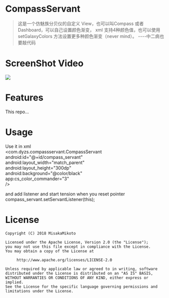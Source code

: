 # CompassServant
> 这是一个仿魅族分贝仪的自定义 View，也可以叫Compass 或者 Dashboard，可以自己设置颜色渐变，
xml 支持4种颜色值，也可以使用 setGalaxyColors 方法设置更多种颜色渐变（never mind）。
                                                              ----中二病也要敲代码

# ScreenShot Video
![](https://github.com/dyzs/CompassServant/blob/master/video/compass_servant.gif)

# Features
This repo...

# Usage
Use it in xml  
    <com.dyzs.compassservant.CompassServant  
            android:id="@+id/compass_servant"  
            android:layout_width="match_parent"  
            android:layout_height="300dp"  
            android:background="@color/black"  
            app:cs_color_commander="3"  
            />

and add listener and start tension when you reset pointer   
    compass_servant.setServantListener(this);


# License

    Copyright (C) 2018 MisakaMikoto

    Licensed under the Apache License, Version 2.0 (the "License");
    you may not use this file except in compliance with the License.
    You may obtain a copy of the License at

         http://www.apache.org/licenses/LICENSE-2.0

    Unless required by applicable law or agreed to in writing, software
    distributed under the License is distributed on an "AS IS" BASIS,
    WITHOUT WARRANTIES OR CONDITIONS OF ANY KIND, either express or implied.
    See the License for the specific language governing permissions and
    limitations under the License.
